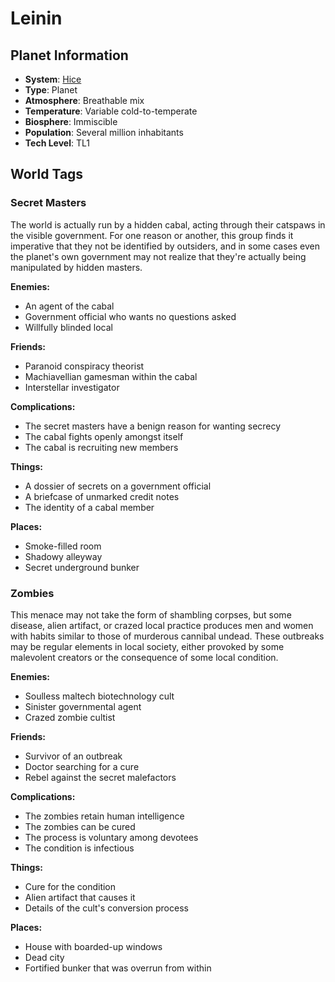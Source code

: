 # Leinin

## Planet Information
- **System**: [Hice](../../../system--hice.md)
- **Type**: Planet
- **Atmosphere**: Breathable mix
- **Temperature**: Variable cold-to-temperate
- **Biosphere**: Immiscible
- **Population**: Several million inhabitants
- **Tech Level**: TL1

## World Tags

### Secret Masters

The world is actually run by a hidden cabal, acting through their catspaws in the visible government. For one reason or another, this group finds it imperative that they not be identified by outsiders, and in some cases even the planet's own government may not realize that they're actually being manipulated by hidden masters.

**Enemies:**
- An agent of the cabal
- Government official who wants no questions asked
- Willfully blinded local

**Friends:**
- Paranoid conspiracy theorist
- Machiavellian gamesman within the cabal
- Interstellar investigator

**Complications:**
- The secret masters have a benign reason for wanting secrecy
- The cabal fights openly amongst itself
- The cabal is recruiting new members

**Things:**
- A dossier of secrets on a government official
- A briefcase of unmarked credit notes
- The identity of a cabal member

**Places:**
- Smoke-filled room
- Shadowy alleyway
- Secret underground bunker

### Zombies

This menace may not take the form of shambling corpses, but some disease, alien artifact, or crazed local practice produces men and women with habits similar to those of murderous cannibal undead. These outbreaks may be regular elements in local society, either provoked by some malevolent creators or the consequence of some local condition.

**Enemies:**
- Soulless maltech biotechnology cult
- Sinister governmental agent
- Crazed zombie cultist

**Friends:**
- Survivor of an outbreak
- Doctor searching for a cure
- Rebel against the secret malefactors

**Complications:**
- The zombies retain human intelligence
- The zombies can be cured
- The process is voluntary among devotees
- The condition is infectious

**Things:**
- Cure for the condition
- Alien artifact that causes it
- Details of the cult's conversion process

**Places:**
- House with boarded-up windows
- Dead city
- Fortified bunker that was overrun from within

